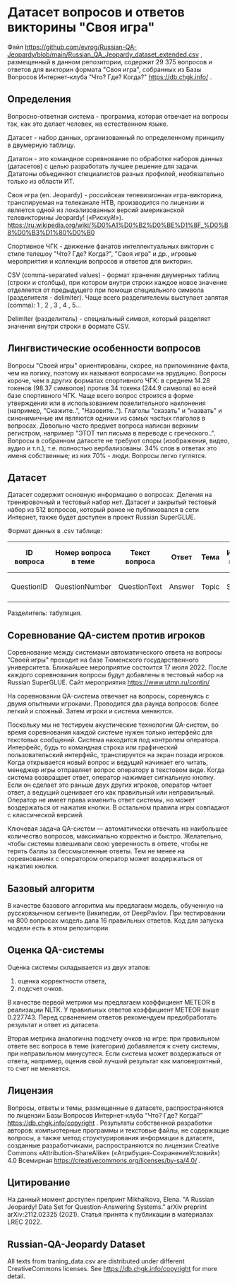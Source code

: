 # Датасет вопросов и ответов викторины "Своя игра"

Файл https://github.com/evrog/Russian-QA-Jeopardy/blob/main/Russian_QA_Jeopardy_dataset_extended.csv , размещенный в данном репозитории, содержит 29 375 вопросов и ответов для викторин формата "Своя игра", собранных из Базы Вопросов Интернет-клуба "Что? Где? Когда?" https://db.chgk.info/ .

## Определения

Вопросно-ответная система - программа, которая отвечает на вопросы так, как это делает человек, на естественном языке.

Датасет - набор данных, организованный по определенному принципу в двумерную таблицу.

Дататон - это командное соревнование по обработке наборов данных (датасетов) с целью разработать лучшее решение для задачи. Дататоны объединяют специалистов разных профилей, необязательно только из области ИТ.

Своя игра (en. Jeopardy) - российская телевизионная игра-викторина, транслируемая на телеканале НТВ, производится по лицензии и является одной из локализованных версий американской телевикторины Jeopardy! («Рискуй!»). https://ru.wikipedia.org/wiki/%D0%A1%D0%B2%D0%BE%D1%8F_%D0%B8%D0%B3%D1%80%D0%B0

Спортивное ЧГК - движение фанатов интеллектуальных викторин с стиле телешоу "Что? Где? Когда?", "Своя игра" и др., игровые мероприятия и коллекции вопросов и ответов для викторин.

CSV (comma-separated values) - формат хранения двумерных таблиц (строки и столбцы), при котором внутри строки каждое новое значение отделяется от предыдущего при помощи специального символа (разделителя - delimiter). Чаще всего разделителемы выступает запятая (comma): 1 , 2 , 3 , 4 , 5...

Delimiter (разделитель) - специальный символ, который разделяет значения внутри строки в формате CSV.

## Лингвистические особенности вопросов

Вопросы "Своей игры" ориентированы, скорее, на припоминание факта, чем на логику, поэтому их называют вопросами на эрудицию. Вопросы короче, чем в других форматах спортивного ЧГК: в среднем 14.28 токенов (98.37 символов) против 34 токена (244.9 символа) во всей базе спортивного ЧГК. Чаще всего вопрос строится в форме утверждения или в использованием повелительного наклонения (например, "Скажите..", "Назовите.."). Глаголы "сказать" и "назвать" и синонимичные им являются одними из самых частых глаголов в вопросах. Довольно часто предмет вопроса написан верхним регистром, например "ЭТОТ тип письма в переводе с греческого..". Вопросы в собранном датасете не требуют опоры (изображения, видео, аудио и т.п.), т.е. полностью вербализованы. 34% слов в ответах это именя собственные; из них 70% - люди. Вопросы легко гуглятся.

## Датасет

Датасет содержит основную информацию о вопросах. Деления на тренировочный и тестовый набор нет. Датасет и закрытый тестовый набор из 512 вопросов, который ранее не публиковался в сети Интернет, также будет доступен в проект Russian SuperGLUE.

Формат данных в .csv таблице:

ID вопроса | Номер вопроса в теме | Текст вопроса | Ответ | Тема | Источник вопроса | Полное имя автора | Название турнира | Ссылка на турнир
--- | --- | --- | --- | --- | --- | --- | --- | --- |
QuestionID | QuestionNumber | QuestionText | Answer | Topic | Source | Author Full Name | TourName | TourLink

Разделитель: табуляция.

## Соревнование QA-систем против игроков

Соревнование между системами автоматического ответа на вопросы "Своей игры" проходит на базе Тюменского государственного университета. Ближайшее мероприятие состоится 17 июля 2022. После каждого соревнования вопросы будут добавлены в тестовый набор на Russian SuperGLUE. Сайт мероприятия https://www.utmn.ru/contin/ 

На соревновании QA-система отвечает на вопросы, соревнуясь с двумя опытными игроками. Проводится два раунда вопросов: более легкий и сложный. Затем игроки и система меняются.

Поскольку мы не тестируем акустические технологии QA-систем, во время соревнования каждой системе нужен только интерфейс для текстовых сообщений. Система находится под контролем оператора. Интерфейс, будь то командная строка или графический пользовательский интерфейс, транслируется на экран позади игроков. Когда открывается новый вопрос и ведущий начинает его читать, менеджер игры отправляет вопрос оператору в текстовом виде. Когда система возвращает ответ, оператор нажимает сигнальную кнопку. Если он сделает это раньше двух других игроков, оператор читает ответ, а ведущий оценивает его как правильный или неправильный. Оператор не имеет права
изменить ответ системы, но может воздержаться от нажатия кнопки. В остальном правила игры совпадают с классической версией. 

Ключевая задача QA-систем — автоматически отвечать на наибольшее количество вопросов, максимально корректно и быстро. Желательно, чтобы системы взвешивали свою уверенность в ответе, чтобы не терять баллы за бессмысленные ответы. Тем не менее на соревнованиях с оператором оператор может воздержаться от нажатия кнопки.

## Базовый алгоритм

В качестве базового алгоритма мы предлагаем модель, обученную на русскоязычном сегменте Википедии, от DeepPavlov. При тестировании на 800 вопросах модель дала 16 правильных ответов. Код для запуска модели есть в этом репозитории.

## Оценка QA-системы

Оценка системы складывается из двух этапов: 
1. оценка корректности ответа,
2. подсчет очков.

В качестве первой метрики мы предлагаем коэффициент METEOR в реализации NLTK. У правильных ответов коэффициент METEOR выше 0.227743. Перед срванением ответов рекомендуем предобработать результат и ответ из датасета.

Вторая метрика аналогична подсчету очков на игре: при правильном ответе вес вопроса в теме (категории) добавляется к счету системы, при неправильном минусутеся. Если система может воздержаться от ответа, например, оценив свой лучший результат как маловероятный, то счет не меняется.

## Лицензия

Вопросы, ответы и темы, размещенные в датасете, распространяются по лицензии Базы Вопросов Интернет-клуба "Что? Где? Когда?" https://db.chgk.info/copyright . Результаты собственной разработки авторов: компьютерные программы и текстовые файлы, не содержащие вопросы, а также метод структурирования информации в датасете, созданные разработчиками, распространяются по лицензии Creative Commons «Attribution-ShareAlike» («Атрибуция-СохранениеУсловий») 4.0 Всемирная https://creativecommons.org/licenses/by-sa/4.0/ .

## Цитирование

На данный момент доступен препринт Mikhalkova, Elena. "A Russian Jeopardy! Data Set for Question-Answering Systems." arXiv preprint arXiv:2112.02325 (2021). Статья принята к публикации в материалах LREC 2022.

## Russian-QA-Jeopardy Dataset

All texts from traning_data.csv are distributed under different CreativeCommons licenses. See https://db.chgk.info/copyright for more detail. 
